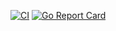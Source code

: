 
[![CI](https://github.com/peter-kozarec/equinox/actions/workflows/ci.yml/badge.svg)](https://github.com/peter-kozarec/equinox/actions/workflows/ci.yml)
[![Go Report Card](https://goreportcard.com/badge/github.com/peter-kozarec/equinox)](https://goreportcard.com/report/github.com/peter-kozarec/equinox)

